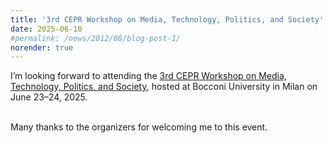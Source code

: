 ```yaml
---
title: '3rd CEPR Workshop on Media, Technology, Politics, and Society'
date: 2025-06-10
#permalink: /news/2012/08/blog-post-1/
norender: true
---
```


I’m looking forward to attending the <a href="/files/cepr_bocconi.pdf">3rd CEPR Workshop on Media, Technology, Politics, and Society</a>, hosted at Bocconi University in Milan on June 23–24, 2025.<br><br>

Many thanks to the organizers for welcoming me to this event.